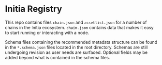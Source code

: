 # Initia Registry

This repo contains files `chain.json` and `assetlist.json` for a number of chains in the Initia ecosystem. `chain.json` contains data that makes it easy to start running or interacting with a node.

Schema files containing the recommended metadata structure can be found in the `*.schema.json` files located in the root directory. Schemas are still undergoing revision as user needs are surfaced. Optional fields may be added beyond what is contained in the schema files.
